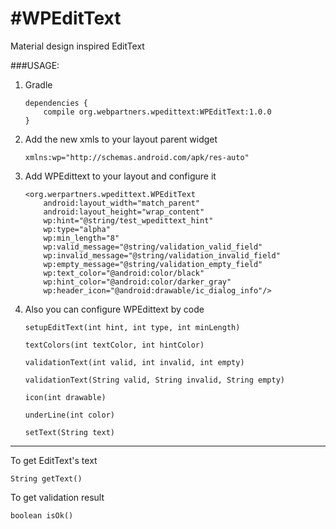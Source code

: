 #WPEditText
===

Material design inspired EditText

###USAGE:

1. Gradle

	````
	dependencies {
    	compile org.webpartners.wpedittext:WPEditText:1.0.0
    }
    ````
    
2. Add the new xmls to your layout parent widget

	````
	xmlns:wp="http://schemas.android.com/apk/res-auto"
	````


3. Add WPEdittext to your layout and configure it

	````
	<org.werpartners.wpedittext.WPEditText
        android:layout_width="match_parent"
        android:layout_height="wrap_content"
        wp:hint="@string/test_wpedittext_hint"
        wp:type="alpha"
        wp:min_length="8"
        wp:valid_message="@string/validation_valid_field"
        wp:invalid_message="@string/validation_invalid_field"
        wp:empty_message="@string/validation_empty_field"
        wp:text_color="@android:color/black"
        wp:hint_color="@android:color/darker_gray"
        wp:header_icon="@android:drawable/ic_dialog_info"/>
	````

4. Also you can configure WPEdittext by code

	````
	setupEditText(int hint, int type, int minLength)
	
	textColors(int textColor, int hintColor)
	
	validationText(int valid, int invalid, int empty)
	
	validationText(String valid, String invalid, String empty)
	
	icon(int drawable)
	
	underLine(int color)
	
	setText(String text)
	````

---


To get EditText's text


	String getText()
	
	
To get validation result
	
	boolean isOk()

